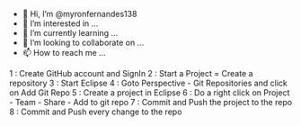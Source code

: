 - 👋 Hi, I’m @myronfernandes138
- 👀 I’m interested in ...
- 🌱 I’m currently learning ...
- 💞️ I’m looking to collaborate on ...
- 📫 How to reach me ...

1 : Create GitHub account and SignIn 2 : Start a Project = Create a repository 3 : Start Eclipse 4 : Goto Perspective - Git Repositories and click on Add Git Repo
5 : Create a project in Eclipse 6 : Do a right click on Project - Team - Share - Add to git repo 7 : Commit and Push the project to the repo 8 : Commit and Push every change to the repo
